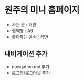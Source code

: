 # 원주의 미니 홈페이지

- 사는 곳 : 태안
- 혈액형 : AB
- 좋아하는 음식 : 라면

## 내비게이션 추가

- navigation.md 추가
- 로그인/로그아웃 추가
